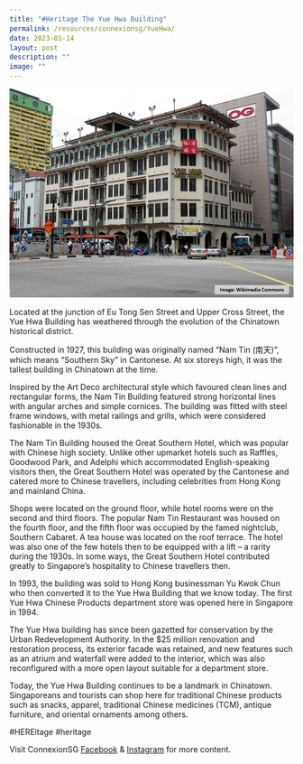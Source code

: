 ```yaml
---
title: "#Heritage The Yue Hwa Building"
permalink: /resources/connexionsg/YueHwa/
date: 2023-01-14
layout: post
description: ""
image: ""
---
```


![](/images/connexionsg/2023/Yue%20Hwa%20Building.jpg)

Located at the junction of Eu Tong Sen Street and Upper Cross Street, the Yue Hwa Building has weathered through the evolution of the Chinatown historical district.

Constructed in 1927, this building was originally named “Nam Tin (南天)”, which means “Southern Sky” in Cantonese. At six storeys high, it was the tallest building in Chinatown at the time.

Inspired by the Art Deco architectural style which favoured clean lines and rectangular forms, the Nam Tin Building featured strong horizontal lines with angular arches and simple cornices. The building was fitted with steel frame windows, with metal railings and grills, which were considered fashionable in the 1930s.

The Nam Tin Building housed the Great Southern Hotel, which was popular with Chinese high society. Unlike other upmarket hotels such as Raffles, Goodwood Park, and Adelphi which accommodated English-speaking visitors then, the Great Southern Hotel was operated by the Cantonese and catered more to Chinese travellers, including celebrities from Hong Kong and mainland China. 

Shops were located on the ground floor, while hotel rooms were on the second and third floors. The popular Nam Tin Restaurant was housed on the fourth floor, and the fifth floor was occupied by the famed nightclub, Southern Cabaret. A tea house was located on the roof terrace. The hotel was also one of the few hotels then to be equipped with a lift – a rarity during the 1930s. In some ways, the Great Southern Hotel contributed greatly to Singapore’s hospitality to Chinese travellers then. 

In 1993, the building was sold to Hong Kong businessman Yu Kwok Chun who then converted it to the Yue Hwa Building that we know today. The first Yue Hwa Chinese Products department store was opened here in Singapore in 1994. 

The Yue Hwa building has since been gazetted for conservation by the Urban Redevelopment Authority. In the $25 million renovation and restoration process, its exterior facade was retained, and new features such as an atrium and waterfall were added to the interior, which was also reconfigured with a more open layout suitable for a department store.

Today, the Yue Hwa Building continues to be a landmark in Chinatown. Singaporeans and tourists can shop here for traditional Chinese products such as snacks, apparel, traditional Chinese medicines (TCM), antique furniture, and oriental ornaments among others.

#HEREitage #heritage

Visit ConnexionSG [Facebook](https://www.facebook.com/ConnexionSG) & [Instagram](https://www.instagram.com/connexionsg/) for more content.
